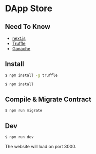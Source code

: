 # DApp Store

## Need To Know

- [next.js](https://nextjs.org/)
- [Truffle](https://trufflesuite.com/tutorial/)
- [Ganache](https://trufflesuite.com/ganache//)

## Install

```bash
$ npm install -g truffle

$ npm install
```

## Compile & Migrate Contract
```bash
$ npm run migrate
```

## Dev

```bash
$ npm run dev
```

The website will load on port 3000.
